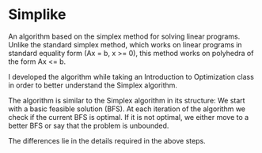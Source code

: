 # Simplike

An algorithm based on the simplex method for solving linear programs. Unlike the standard simplex method, which works on linear programs in standard equality form (Ax = b, x >= 0), this method works on polyhedra of the form Ax <= b.

I developed the algorithm while taking an Introduction to Optimization class in order to better understand the Simplex algorithm.

The algorithm is similar to the Simplex algorithm in its structure:
We start with a basic feasible solution (BFS).
At each iteration of the algorithm we check if the current BFS is optimal.
If it is not optimal, we either move to a better BFS or say that the problem is unbounded.

The differences lie in the details required in the above steps.
